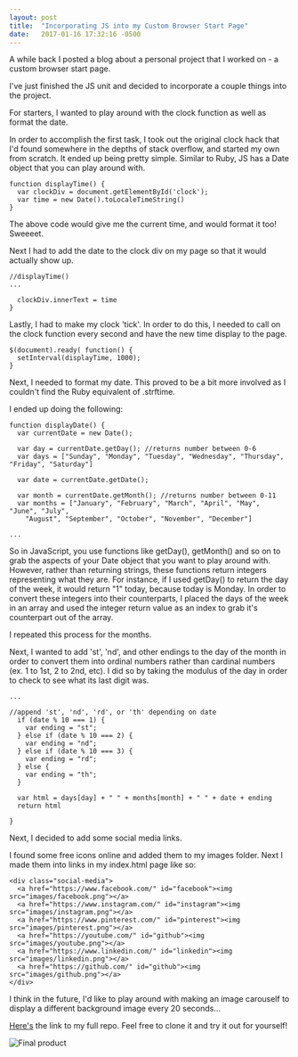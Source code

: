 ```yaml
---
layout: post
title:  "Incorporating JS into my Custom Browser Start Page"
date:   2017-01-16 17:32:16 -0500
---
```



A while back I posted a blog about a personal project that I worked on - a custom browser start page.

I've just finished the JS unit and decided to incorporate a couple things into the project.

For starters, I wanted to play around with the clock function as well as format the date. 

In order to accomplish the first task, I took out the original clock hack that I'd found somewhere in the depths of stack overflow, and started my own from scratch. It ended up being pretty simple. Similar to Ruby, JS has a Date object that you can play around with. 

```
function displayTime() {
  var clockDiv = document.getElementById('clock');
  var time = new Date().toLocaleTimeString()
}
```

The above code would give me the current time, and would format it too! Sweeeet.

Next I had to add the date to the clock div on my page so that it would actually show up.

```
//displayTime()
...

  clockDiv.innerText = time
}
```


Lastly, I had to make my clock 'tick'. In order to do this, I needed to call on the clock function every second and have the new time display to the page.

```
$(document).ready( function() {
  setInterval(displayTime, 1000);
}
```

Next, I needed to format my date. This proved to be a bit more involved as I couldn't find the Ruby equivalent of .strftime.

I ended up doing the following:

```
function displayDate() {
  var currentDate = new Date();

  var day = currentDate.getDay(); //returns number between 0-6
  var days = ["Sunday", "Monday", "Tuesday", "Wednesday", "Thursday", "Friday", "Saturday"]

  var date = currentDate.getDate();

  var month = currentDate.getMonth(); //returns number between 0-11
  var months = ["January", "February", "March", "April", "May", "June", "July",
    "August", "September", "October", "November", "December"]

...
```

So in JavaScript, you use functions like getDay(), getMonth() and so on to grab the aspects of your Date object that you want to play around with. However, rather than returning strings, these functions return integers representing what they are. For instance, if I used getDay() to return the day of the week, it would return "1" today, because today is Monday. In order to convert these integers into their counterparts, I placed the days of the week in an array and used the integer return value as an index to grab it's counterpart out of the array.

I repeated this process for the months.

Next, I wanted to add 'st', 'nd', and other endings to the day of the month in order to convert them into ordinal numbers rather than cardinal numbers (ex. 1 to 1st, 2 to 2nd, etc). I did so by taking the modulus of the day in order to check to see what its last digit was.

```
...

//append 'st', 'nd', 'rd', or 'th' depending on date
  if (date % 10 === 1) {
    var ending = "st";
  } else if (date % 10 === 2) {
    var ending = "nd";
  } else if (date % 10 === 3) {
    var ending = "rd";
  } else {
    var ending = "th";
  }
	
  var html = days[day] + " " + months[month] + " " + date + ending
  return html

}
```

Next, I decided to add some social media links.

I found some free icons online and added them to my images folder. Next I made them into links in my index.html page like so:

```
<div class="social-media">
  <a href="https://www.facebook.com/" id="facebook"><img src="images/facebook.png"></a>
  <a href="https://www.instagram.com/" id="instagram"><img src="images/instagram.png"></a>
  <a href="https://www.pinterest.com/" id="pinterest"><img src="images/pinterest.png"></a>
  <a href="https://youtube.com/" id="github"><img src="images/youtube.png"></a>
  <a href="https://www.linkedin.com/" id="linkedin"><img src="images/linkedin.png"></a>
  <a href="https://github.com/" id="github"><img src="images/github.png"></a>
</div>
```

I think in the future, I'd like to play around with making an image carouself to display a different background image every 20 seconds...

[Here's](https://github.com/hilaryml/browser-start-page) the link to my full repo. Feel free to clone it and try it out for yourself!

![Final product](http://i.imgur.com/rQqaEF5.png)
